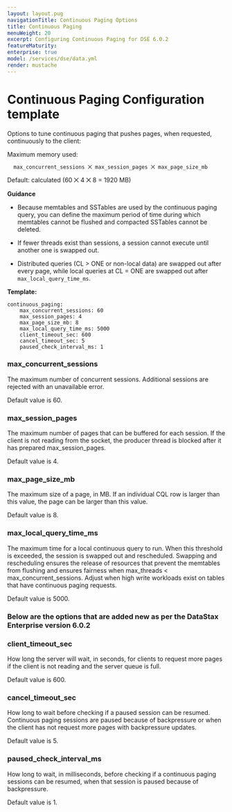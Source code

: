 ```yaml
---
layout: layout.pug
navigationTitle: Continuous Paging Options
title: Continuous Paging
menuWeight: 20
excerpt: Configuring Continuous Paging for DSE 6.0.2
featureMaturity:
enterprise: true
model: /services/dse/data.yml
render: mustache
---
```


# Continuous Paging Configuration template

Options to tune continuous paging that pushes pages, when requested, continuously to the client:

   Maximum memory used:

      max_concurrent_sessions ⨉ max_session_pages ⨉ max_page_size_mb

   Default: calculated (60 ⨉ 4 ⨉ 8 = 1920 MB)

**Guidance**

   - Because memtables and SSTables are used by the continuous paging query, you can define the maximum period of time during which memtables cannot be flushed and compacted SSTables cannot be deleted.
   
   - If fewer threads exist than sessions, a session cannot execute until another one is swapped out.
   
   - Distributed queries (CL > ONE or non-local data) are swapped out after every page, while local queries at CL = ONE are swapped out after `max_local_query_time_ms`.

**Template:**

```
continuous_paging:
    max_concurrent_sessions: 60
    max_session_pages: 4
    max_page_size_mb: 8
    max_local_query_time_ms: 5000
    client_timeout_sec: 600
    cancel_timeout_sec: 5
    paused_check_interval_ms: 1
```

### max_concurrent_sessions
   
   The maximum number of concurrent sessions. Additional sessions are rejected with an unavailable error.

   Default value is 60.
   
### max_session_pages

   The maximum number of pages that can be buffered for each session. If the client is not reading from the socket, the producer thread is blocked after it has prepared max_session_pages.

   Default value is 4.

### max_page_size_mb
    
   The maximum size of a page, in MB. If an individual CQL row is larger than this value, the page can be larger than this value.

   Default value is 8.
   
### max_local_query_time_ms
    
   The maximum time for a local continuous query to run. When this threshold is exceeded, the session is swapped out and rescheduled. Swapping and rescheduling ensures the release of resources that prevent the memtables from flushing and ensures fairness when max_threads < max_concurrent_sessions. Adjust when high write workloads exist on tables that have continuous paging requests.

   Default value is 5000.

### Below are the options that are added new as per the DataStax Enterprise version 6.0.2

### client_timeout_sec

   How long the server will wait, in seconds, for clients to request more pages if the client is not reading and the server queue is full.

   Default value is 600.
   
### cancel_timeout_sec
   
   How long to wait before checking if a paused session can be resumed. Continuous paging sessions are paused because of backpressure or when the client has not request more pages with backpressure updates.

   Default value is 5.
   
### paused_check_interval_ms

   How long to wait, in milliseconds, before checking if a continuous paging sessions can be resumed, when that session is paused because of backpressure.

   Default value is 1.
